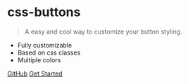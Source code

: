 <!-- ![logo](_media/icon.svg) -->

# css-buttons

> A easy and cool way to customize your button styling.

- Fully customizable
- Based on css classes
- Multiple colors

[GitHub](https://github.com/TheCoderGuru/css-buttons/)
[Get Started](#getting-started)